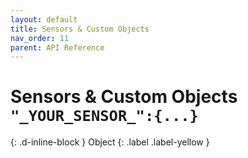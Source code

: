 ```yaml
---
layout: default
title: Sensors & Custom Objects
nav_order: 11
parent: API Reference
---
```


# Sensors & Custom Objects `"_YOUR_SENSOR_":{...}`
{: .d-inline-block }
Object
{: .label .label-yellow }